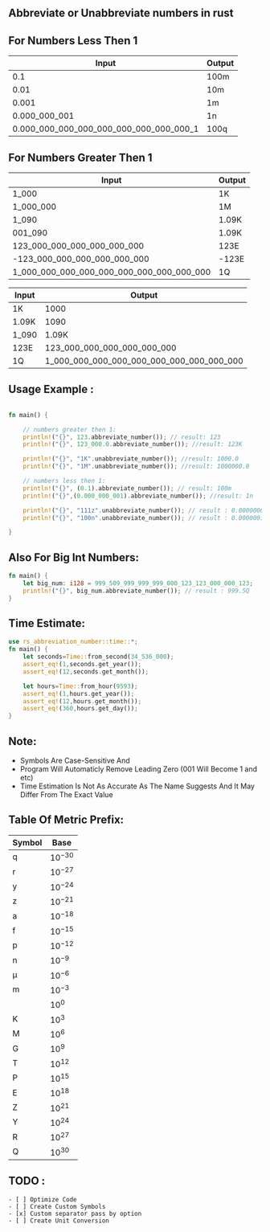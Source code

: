 ## **Abbreviate or Unabbreviate numbers in rust**

## For Numbers Less Then 1
|     Input                   |    Output    |
|-----------------------------|--------------|
|         0.1           |     100m       |
|         0.01           |     10m       |
|         0.001           |     1m       |
|         0.000_000_001           |     1n       |
|         0.000_000_000_000_000_000_000_000_000_1           |     100q       |


## For Numbers Greater Then 1
|     Input                   |    Output    |
|-----------------------------|--------------|
|         1_000               |     1K       |
|         1_000_000           |     1M       |
|         1_090               |     1.09K    |
|         001_090               |     1.09K    |
| 123_000_000_000_000_000_000 |     123E     |
| -123_000_000_000_000_000_000 |     -123E     |
| 1_000_000_000_000_000_000_000_000_000_000 |     1Q     |




|     Input                   |    Output    |
|-----------------------------|--------------|
|         1K               |     1000       |
|         1.09K           |     1090      |
|         1_090               |     1.09K    |
|      123E     |123_000_000_000_000_000_000|
|      1Q     |1_000_000_000_000_000_000_000_000_000_000|


## Usage Example :

```rust

fn main() {

    // numbers greater then 1:
    println!("{}", 123.abbreviate_number()); // result: 123
    println!("{}", 123_000.0.abbreviate_number()); //result: 123K

    println!("{}", "1K".unabbreviate_number()); //result: 1000.0
    println!("{}", "1M".unabbreviate_number()); //result: 1000000.0

    // numbers less then 1:
    println!("{}", (0.1).abbreviate_number()); // result: 100m
    println!("{}",(0.000_000_001).abbreviate_number()); //result: 1n

    println!("{}", "111z".unabbreviate_number()); // result : 0.000000000000000000111
    println!("{}", "100n".unabbreviate_number()); // result : 0.0000001

}

```

## Also For Big Int Numbers: 
```rust
fn main() {
    let big_num: i128 = 999_509_999_999_999_000_123_123_000_000_123;
    println!("{}", big_num.abbreviate_number()); // result : 999.5Q
}

```


## Time Estimate: 
```rust
use rs_abbreviation_number::time::*;
fn main() {
    let seconds=Time::from_second(34_536_000);
    assert_eq!(1,seconds.get_year());
    assert_eq!(12,seconds.get_month());

    let hours=Time::from_hour(9593);
    assert_eq!(1,hours.get_year());
    assert_eq!(12,hours.get_month());
    assert_eq!(360,hours.get_day());
}

```

## Note:
- Symbols Are Case-Sensitive And
- Program Will Automaticly Remove Leading Zero (001 Will Become 1 and etc)
- Time Estimation Is Not As Accurate As The Name Suggests And It May Differ From The Exact Value



## Table Of Metric Prefix:

|     Symbol                   |    Base    |
|-----------------------------|--------------|
|      q                |      $`10^ {-30}`$   |
|     r                 |      $`10^ {-27}`$   |
|     y                 |      $`10^ {-24}`$  |
|     z                 |      $`10^ {-21}`$   |
|     a                 |      $`10^ {-18}`$   |
|      f                 |      $`10^ {-15}`$  |
|             p          |      $`10^ {-12}`$ |
|         n               |     $`10^ {-9}`$    |
|         μ              |      $`10^ {-6}`$      |
|         m               |     $`10^ {-3}`$       |
|                     |      $`10^{0}`$   |
|         K               |     $`10^{3}`$       |
|         M               |      $`10^ {6}`$      |
|         G               |     $`10^ {9}`$    |
|      T                 |      $`10^ {12}`$ |
|      P                 |      $`10^ {15}`$  |
|      E                 |      $`10^ {18}`$   |
|      Z                 |      $`10^ {21}`$   |
|      Y                 |      $`10^ {24}`$  |
|      R                 |      $`10^ {27}`$   |
|      Q                 |       $`10^{30}`$    |



 ## TODO :
```[tasklist]
- [ ] Optimize Code
- [ ] Create Custom Symbols 
- [x] Custom separator pass by option
- [ ] Create Unit Conversion 
```


